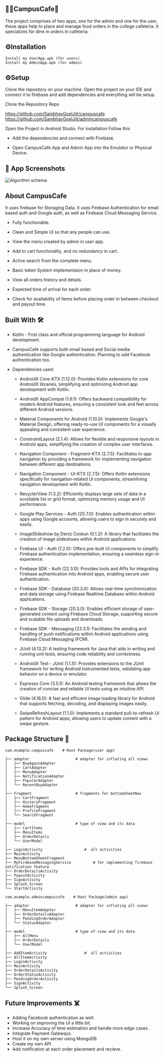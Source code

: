 
## 🧑‍💻CampusCafe🍴

The project comprises of two apps, one for the admin and one for the user, these apps help to place and manage food orders in the college cafeteria. It specializes for dine in orders in cafeteria.



## ⚙️Installation

```
Install my UserApp.apk (for users)
Install my AdminApp.apk (for admin)
```
    
## ⚙️Setup
Clone the repository on your machine. Open the project on your IDE and connect it to firebase and add dependencies and everything will be setup.

Clone the Repository Repo

https://github.com/SambhavGoelJiit/campuscafe
https://github.com/SambhavGoelJiit/admincampuscafe

Open the Project in Android Studio. For installation Follow this

* Add the dependencies and connect with Firebase.

* Open CampusCafe App and Admin App into the Emulator or Physical Device.
## 📸 App Screenshots
![Algorithm schema](./images/schema.jpg)
## About CampusCafe
It uses firebase for Storaging Data. It uses Firebase Authentication for email based auth and Google auth, as well as Firebase Cloud Messaging Service.

* Fully functionable.

* Clean and Simple UI so that any people can use.
* View the menu created by admin in user app.
* Add to cart functionality, and no redundancy in cart.
* Active search from the complete menu.
* Basic token System implementaion in place of money.
* View all orders history and details.
* Expected time of arrival for each order.
* Check for availability of items before placing order in between checkout and payout time.

## Built With 🛠
* Kotlin - First class and official programming language for Android development.
* CampusCafe supports both email based and Social media authentication like Google authentication. Planning to add Facebook authentication too.

* Dependencies used:
    * AndroidX Core-KTX (1.12.0): Provides Kotlin extensions for core AndroidX libraries, simplifying and optimizing Android app development with Kotlin.

    * AndroidX AppCompat (1.6.1): Offers backward compatibility for modern Android features, ensuring a consistent look and feel across different Android versions.

    * Material Components for Android (1.10.0): Implements Google's Material Design, offering ready-to-use UI components for a visually appealing and consistent user experience.

    * ConstraintLayout (2.1.4): Allows for flexible and responsive layouts in Android apps, simplifying the creation of complex user interfaces.

    * Navigation Component - Fragment-KTX (2.7.5): Facilitates in-app navigation by providing a framework for implementing navigation between different app destinations.

    * Navigation Component - UI-KTX (2.7.5): Offers Kotlin extensions specifically for navigation-related UI components, streamlining navigation development with Kotlin.

    * RecyclerView (1.3.2): Efficiently displays large sets of data in a scrollable list or grid format, optimizing memory usage and UI performance.

    * Google Play Services - Auth (20.7.0): Enables authentication within apps using Google accounts, allowing users to sign in securely and easily.

    * ImageSlideshow by Deniz Coskun (0.1.2): A library that facilitates the creation of image slideshows within Android applications.

    * Firebase UI - Auth (7.2.0): Offers pre-built UI components to simplify Firebase authentication implementation, ensuring a seamless sign-in experience.

    * Firebase SDK - Auth (22.3.0): Provides tools and APIs for integrating Firebase authentication into Android apps, enabling secure user authentication.

    * Firebase SDK - Database (20.3.0): Allows real-time synchronization and data storage using Firebase Realtime Database within Android applications.

    * Firebase SDK - Storage (20.3.0): Enables efficient storage of user-generated content using Firebase Cloud Storage, supporting secure and scalable file uploads and downloads.

    * Firebase SDK - Messaging (23.3.1): Facilitates the sending and handling of push notifications within Android applications using Firebase Cloud Messaging (FCM).

    * JUnit (4.13.2): A testing framework for Java that aids in writing and running unit tests, ensuring code reliability and correctness.

    * AndroidX Test - JUnit (1.1.5): Provides extensions to the JUnit framework for writing Android instrumented tests, validating app behavior on a device or emulator.

    * Espresso Core (3.5.1): An Android testing framework that allows the creation of concise and reliable UI tests using an intuitive API.

    * Glide (4.16.0): A fast and efficient image loading library for Android that supports fetching, decoding, and displaying images easily.

    * SwipeRefreshLayout (1.1.0): Implements a standard pull-to-refresh UI pattern for Android apps, allowing users to update content with a swipe gesture.
## Package Structure 👿
```
com.example.campuscafe    # Root Package(user app)

├── adapter                     # adapter for inflating all views 
│   ├── BuyAgainAdapter
│   ├── CartAdapter
│   ├── MenuAdapter
│   ├── NotificationAdapter
│   ├── PopularAdapter
│   └── RecentBuyAdapter
|
├── Fragment                    # fragments for bottomSheetNav
│   ├── CartFragment
│   ├── HistoryFragment
│   ├── HomeFragment
│   ├── ProfileFragment
│   └── SearchFragment
|
├── model                       # type of view and its data
│   ├── CartItems
│   ├── MenuItems
│   ├── OrderDetails
│   └── UserModel
|
├── LoginActivity                   #  all activities
├── MainActivity
├── MenuBottomSheetFragment
├── MyFirebaseMessagingService          # for implementing firebase notification feature
├── OrderDetailsActivity
├── PayoutActivity
├── SignActivity
├── Splash_Screen
└── StartActivity
```
```
com.example.admincampuscafe    # Root Package(admin app)

├── adapter                     # adapter for inflating all views 
│   ├── MenuItemAdapter
│   ├── OrderDetailsAdapter
│   ├── PendingOrderAdapter
│   └── StatusAdapter
|
├── model                       # type of view and its data
│   ├── AllMenu
│   ├── OrderDetails
│   └── UserModel
|
├── AddItemActivity                 #  all activities
├── AllItemActivity
├── LoginActivity
├── MainActivity
├── OrderDetailsActivity
├── OrderStatusActivity
├── PendingOrderActivity
├── SignActivity
└── Splash_Screen
```
## Future Improvements ☠️
* Adding Facebook authentication as well.
* Working on improving the UI a little bit.
* Increase Accuracy of time estimation and handle more edge cases.
* Integrate Payment Gateways.
* Host it on my own server using MongoDB
* Create my own API
* Add notification at each order placement and recieve.